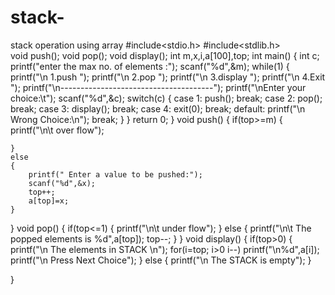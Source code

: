 # stack-
stack operation using array
#include<stdio.h>
#include<stdlib.h>   
void push();
void pop();
void display();
int m,x,i,a[100],top;
int main()
{
	int c;
        printf("enter the max no. of elements :");
	scanf("%d",&m);
	while(1)
	{
	printf("\n 1.push        ");
        printf("\n 2.pop   ");
	printf("\n 3.display       ");
        printf("\n 4.Exit       ");
	printf("\n--------------------------------------");
        printf("\nEnter your choice:\t");
        scanf("%d",&c);
        switch(c)
           {            case 1:
                                        push();
                                        break;
                        case 2:
                                        pop();
                                        break;
                        case 3:
                                        display();
                                        break;
			case 4:
                                        exit(0);
                                        break;
			default:
                                        printf("\n Wrong Choice:\n");
                                        break;
                }
        }
        return 0;
}
void push()
{
    if(top>=m)
    {
        printf("\n\t over flow");
         
    }
    else
    {
        printf(" Enter a value to be pushed:");
        scanf("%d",&x);
        top++;
        a[top]=x;
    }
}
void pop()
{
    if(top<=1)
    {
        printf("\n\t under flow");
    }
    else
    {
        printf("\n\t The popped elements is %d",a[top]);
        top--;
    }
}
void display()
{
    if(top>0)
    {
        printf("\n The elements in STACK \n");
        for(i=top; i>0 i--)
            printf("\n%d",a[i]);
        printf("\n Press Next Choice");
    }
    else
    {
        printf("\n The STACK is empty");
    }
    
}
